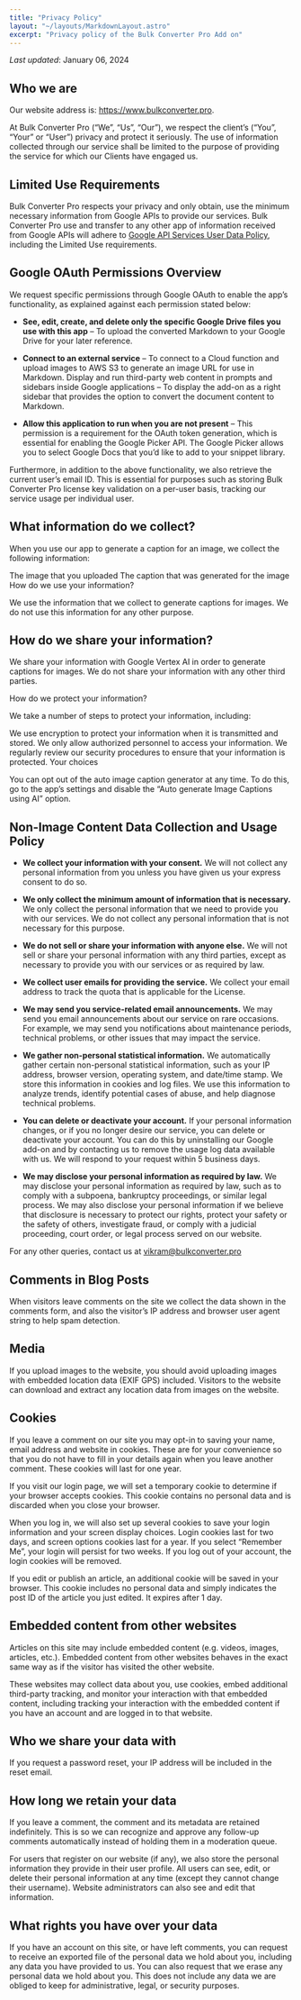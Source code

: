 ```yaml
---
title: "Privacy Policy"
layout: "~/layouts/MarkdownLayout.astro"
excerpt: "Privacy policy of the Bulk Converter Pro Add on"
---
```


_Last updated_: January 06, 2024

## Who we are

Our website address is: https://www.bulkconverter.pro.

At Bulk Converter Pro (“We”, “Us”, “Our”), we respect the client’s (“You”, “Your” or “User”) privacy and protect it seriously. The use of information collected through our service shall be limited to the purpose of providing the service for which our Clients have engaged us.

## Limited Use Requirements

Bulk Converter Pro respects your privacy and only obtain, use the minimum necessary information from Google APIs to provide our services. Bulk Converter Pro use and transfer to any other app of information received from Google APIs will adhere to [Google API Services User Data Policy](https://developers.google.com/terms/api-services-user-data-policy), including the Limited Use requirements.

## Google OAuth Permissions Overview

We request specific permissions through Google OAuth to enable the app’s functionality, as explained against each permission stated below:

- **See, edit, create, and delete only the specific Google Drive files you use with this app** – To upload the converted Markdown to your Google Drive for your later reference.

- **Connect to an external service** – To connect to a Cloud function and upload images to AWS S3 to generate an image URL for use in Markdown.
Display and run third-party web content in prompts and sidebars inside Google applications – To display the add-on as a right sidebar that provides the option to convert the document content to Markdown.
- **Allow this application to run when you are not present** – This permission is a requirement for the OAuth token generation, which is essential for enabling the Google Picker API. The Google Picker allows you to select Google Docs that you’d like to add to your snippet library.

Furthermore, in addition to the above functionality, we also retrieve the current user’s email ID. This is essential for purposes such as storing Bulk Converter Pro license key validation on a per-user basis, tracking our service usage per individual user.

## What information do we collect?

When you use our app to generate a caption for an image, we collect the following information:

The image that you uploaded
The caption that was generated for the image
How do we use your information?

We use the information that we collect to generate captions for images. We do not use this information for any other purpose.

## How do we share your information?

We share your information with Google Vertex AI in order to generate captions for images. We do not share your information with any other third parties.

How do we protect your information?

We take a number of steps to protect your information, including:

We use encryption to protect your information when it is transmitted and stored.
We only allow authorized personnel to access your information.
We regularly review our security procedures to ensure that your information is protected.
Your choices

You can opt out of the auto image caption generator at any time. To do this, go to the app’s settings and disable the “Auto generate Image Captions using AI” option.

## Non-Image Content Data Collection and Usage Policy

- **We collect your information with your consent.** We will not collect any personal information from you unless you have given us your express consent to do so.

- **We only collect the minimum amount of information that is necessary.** We only collect the personal information that we need to provide you with our services. We do not collect any personal information that is not necessary for this purpose.

- **We do not sell or share your information with anyone else.** We will not sell or share your personal information with any third parties, except as necessary to provide you with our services or as required by law.
- **We collect user emails for providing the service.** We collect your email address to track the quota that is applicable for the License.
- **We may send you service-related email announcements.** We may send you email announcements about our service on rare occasions. For example, we may send you notifications about maintenance periods, technical problems, or other issues that may impact the service.
- **We gather non-personal statistical information.** We automatically gather certain non-personal statistical information, such as your IP address, browser version, operating system, and date/time stamp. We store this information in cookies and log files. We use this information to analyze trends, identify potential cases of abuse, and help diagnose technical problems.
- **You can delete or deactivate your account.** If your personal information changes, or if you no longer desire our service, you can delete or deactivate your account. You can do this by uninstalling our Google add-on and by contacting us to remove the usage log data available with us. We will respond to your request within 5 business days.
- **We may disclose your personal information as required by law.** We may disclose your personal information as required by law, such as to comply with a subpoena, bankruptcy proceedings, or similar legal process. We may also disclose your personal information if we believe that disclosure is necessary to protect our rights, protect your safety or the safety of others, investigate fraud, or comply with a judicial proceeding, court order, or legal process served on our website.

For any other queries, contact us at vikram@bulkconverter.pro

## Comments in Blog Posts

When visitors leave comments on the site we collect the data shown in the comments form, and also the visitor’s IP address and browser user agent string to help spam detection.

## Media

If you upload images to the website, you should avoid uploading images with embedded location data (EXIF GPS) included. Visitors to the website can download and extract any location data from images on the website.

## Cookies

If you leave a comment on our site you may opt-in to saving your name, email address and website in cookies. These are for your convenience so that you do not have to fill in your details again when you leave another comment. These cookies will last for one year.

If you visit our login page, we will set a temporary cookie to determine if your browser accepts cookies. This cookie contains no personal data and is discarded when you close your browser.

When you log in, we will also set up several cookies to save your login information and your screen display choices. Login cookies last for two days, and screen options cookies last for a year. If you select “Remember Me”, your login will persist for two weeks. If you log out of your account, the login cookies will be removed.

If you edit or publish an article, an additional cookie will be saved in your browser. This cookie includes no personal data and simply indicates the post ID of the article you just edited. It expires after 1 day.

## Embedded content from other websites

Articles on this site may include embedded content (e.g. videos, images, articles, etc.). Embedded content from other websites behaves in the exact same way as if the visitor has visited the other website.

These websites may collect data about you, use cookies, embed additional third-party tracking, and monitor your interaction with that embedded content, including tracking your interaction with the embedded content if you have an account and are logged in to that website.

## Who we share your data with
If you request a password reset, your IP address will be included in the reset email.

## How long we retain your data
If you leave a comment, the comment and its metadata are retained indefinitely. This is so we can recognize and approve any follow-up comments automatically instead of holding them in a moderation queue.

For users that register on our website (if any), we also store the personal information they provide in their user profile. All users can see, edit, or delete their personal information at any time (except they cannot change their username). Website administrators can also see and edit that information.

## What rights you have over your data

If you have an account on this site, or have left comments, you can request to receive an exported file of the personal data we hold about you, including any data you have provided to us. You can also request that we erase any personal data we hold about you. This does not include any data we are obliged to keep for administrative, legal, or security purposes.
